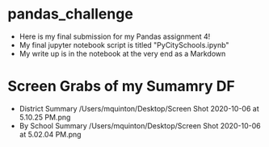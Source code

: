 # pandas_challenge
- Here is my final submission for my Pandas assignment 4!
- My final jupyter notebook script is titled "PyCitySchools.ipynb"
- My write up is in the notebook at the very end as a Markdown

# Screen Grabs of my Sumamry DF
- District Summary
/Users/mquinton/Desktop/Screen Shot 2020-10-06 at 5.10.25 PM.png
- By School Summary
/Users/mquinton/Desktop/Screen Shot 2020-10-06 at 5.02.04 PM.png
